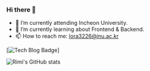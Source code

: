 ### Hi there 👋

<!--
**rimi3226/rimi3226** is a ✨ _special_ ✨ repository because its `README.md` (this file) appears on your GitHub profile.

Here are some ideas to get you started:

- 🔭 I’m currently working on ...
- 🌱 I’m currently learning ...
- 👯 I’m looking to collaborate on ...
- 🤔 I’m looking for help with ...
- 💬 Ask me about ...
- 📫 How to reach me: ...
- 😄 Pronouns: ...
- ⚡ Fun fact: ...
-->

- 🔭 I’m currently attending Incheon University.
- 🌱 I’m currently learning about Frontend & Backend.
- 📫 How to reach me: lora3226@inu.ac.kr

 [![Tech Blog Badge](http://img.shields.io/badge/-Tech%20blog-black?style=flat-square&logo=Tistory&link=https://hasumang.tistory.com/)]

![Rimi's GitHub stats](https://github-readme-stats.vercel.app/api?username=rimi3226&show_icons=true&theme=radical)

